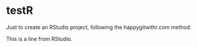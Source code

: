 # testR
Just to create an RStudio project, following the happygitwithr.com method.

This is a line from RStudio.

